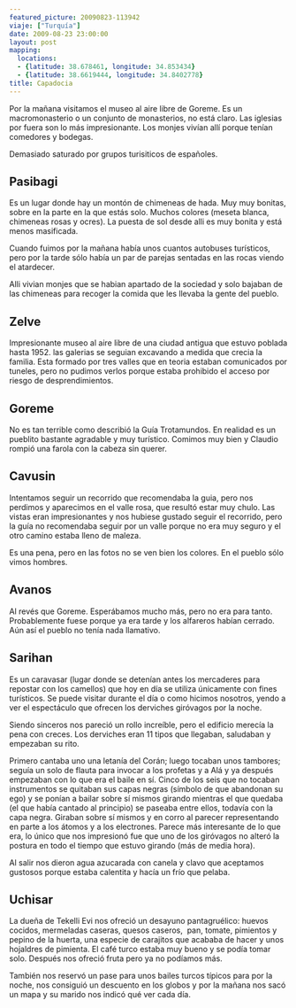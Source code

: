```yaml
---
featured_picture: 20090823-113942
viaje: ["Turquía"]
date: 2009-08-23 23:00:00
layout: post
mapping:
  locations:
  - {latitude: 38.678461, longitude: 34.853434}
  - {latitude: 38.6619444, longitude: 34.8402778}
title: Capadocia
---
```


Por la mañana visitamos el museo al aire libre de Goreme. Es un macromonasterio o un conjunto de monasterios, no está claro. Las iglesias por fuera son lo más impresionante. Los monjes vivían allí porque tenían comedores y bodegas.

Demasiado saturado por grupos turisiticos de españoles.

## Pasibagi

Es un lugar donde hay un montón de chimeneas de hada. Muy muy bonitas, sobre en la parte en la que estás solo. Muchos colores (meseta blanca, chimeneas rosas y ocres). La puesta de sol desde alli es muy bonita y está menos masificada.

Cuando fuimos por la mañana había unos cuantos autobuses turísticos, pero por la tarde sólo había un par de parejas sentadas en las rocas viendo el atardecer.

Alli vivian monjes que se habian apartado de la sociedad y solo bajaban de las chimeneas para recoger la comida que les llevaba la gente del pueblo.

## Zelve

Impresionante museo al aire libre de una ciudad antigua que estuvo poblada hasta 1952. las galerias se seguian excavando a medida que crecia la familia. Esta formado por tres valles que en teoria estaban comunicados por tuneles, pero no pudimos verlos porque estaba prohibido el acceso por riesgo de desprendimientos.

## Goreme

No es tan terrible como describió la Guía Trotamundos. En realidad es un pueblito bastante agradable y muy turístico. Comimos muy bien y Claudio rompió una farola con la cabeza sin querer.

## Cavusin

Intentamos seguir un recorrido que recomendaba la guia, pero nos perdimos y aparecimos en el valle rosa, que resultó estar muy chulo. Las vistas eran impresionantes y nos hubiese gustado seguir el recorrido, pero la guía no recomendaba seguir por un valle porque no era muy seguro y el otro camino estaba lleno de maleza.

Es una pena, pero en las fotos no se ven bien los colores. En el pueblo sólo vimos hombres.

## Avanos

Al revés que Goreme. Esperábamos mucho más, pero no era para tanto. Probablemente fuese porque ya era tarde y los alfareros habían cerrado. Aún así el pueblo no tenía nada llamativo.

## Sarihan

Es un caravasar (lugar donde se detenían antes los mercaderes para repostar con los camellos) que hoy en día se utiliza únicamente con fines turísticos. Se puede visitar durante el día o como hicimos nosotros, yendo a ver el espectáculo que ofrecen los derviches giróvagos por la noche.

Siendo sinceros nos pareció un rollo increíble, pero el edificio merecía la pena con creces. Los derviches eran 11 tipos que llegaban, saludaban y empezaban su rito.

Primero cantaba uno una letanía del Corán; luego tocaban unos tambores; seguía un solo de flauta para invocar a los profetas y a Alá y ya después empezaban con lo que era el baile en sí. Cinco de los seis que no tocaban instrumentos se quitaban sus capas negras (símbolo de que abandonan su ego) y se ponían a bailar sobre sí mismos girando mientras el que quedaba (el que había cantado al principio) se paseaba entre ellos, todavía con la capa negra. Giraban sobre sí mismos y en corro al parecer representando en parte a los átomos y a los electrones. Parece más interesante de lo que era, lo único que nos impresionó fue que uno de los giróvagos no alteró la postura en todo el tiempo que estuvo girando (más de media hora).

Al salir nos dieron agua azucarada con canela y clavo que aceptamos gustosos porque estaba calentita y hacía un frío que pelaba.

## Uchisar

La dueña de Tekelli Evi nos ofreció un desayuno pantagruélico: huevos cocidos, mermeladas caseras, quesos caseros,  pan, tomate, pimientos y pepino de la huerta, una especie de carajitos que acababa de hacer y unos hojaldres de pimienta. El café turco estaba muy bueno y se podía tomar solo. Después nos ofreció fruta pero ya no podíamos más.

También nos reservó un pase para unos bailes turcos típicos para por la noche, nos consiguió un descuento en los globos y por la mañana nos sacó un mapa y su marido nos indicó qué ver cada día.
